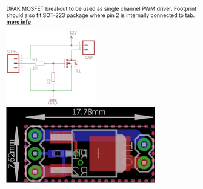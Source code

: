 DPAK MOSFET breakout to be used as single channel PWM driver. Footprint should also fit SOT-223 package where pin 2 is internally connected to tab.
[**more info**](https://hackaday.io/project/6332-breadboard-widgets/log/21781-mosfet-breakout-for-pwm-driver)

<img src="MOSFET breakout.sch.png" alt=".sch" height="200"> <img src="MOSFET breakout.brd.png" alt=".brd" height="200">
